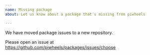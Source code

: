 ```yaml
---
name: Missing package
about: Let us know about a package that's missing from piwheels

---
```


We have moved package issues to a new repository.

Please open an issue at https://github.com/piwheels/packages/issues/choose
